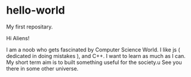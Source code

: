 # hello-world
My first repositary.

Hi Aliens!

I am a noob who gets fascinated by Computer Science World.
I like js ( dedicated in doing mistakes ), and C++.
I want to learn as much as I can.
My short term aim is to built something useful for the society.u 
See you there in some other universe.
